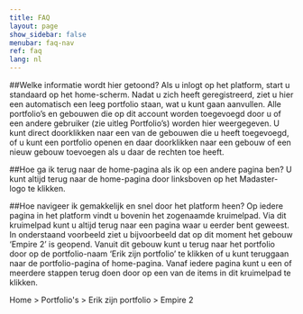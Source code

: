 ```yaml
---
title: FAQ
layout: page
show_sidebar: false
menubar: faq-nav
ref: faq
lang: nl
---
```


##Welke informatie wordt hier getoond?
Als u inlogt op het platform, start u standaard op het home-scherm. Nadat u zich heeft geregistreerd, ziet u hier een automatisch een leeg portfolio staan, wat u kunt gaan aanvullen. Alle portfolio’s en gebouwen die op dit account worden toegevoegd door u of een andere gebruiker (zie uitleg Portfolio’s) worden hier weergegeven. U kunt direct doorklikken naar een van de gebouwen die u heeft toegevoegd, of u kunt een portfolio openen en daar doorklikken naar een gebouw of een nieuw gebouw toevoegen als u daar de rechten toe heeft.

##Hoe ga ik terug naar de home-pagina als ik op een andere pagina ben?
U kunt altijd terug naar de home-pagina door linksboven op het Madaster-logo te klikken.

##Hoe navigeer ik gemakkelijk en snel door het platform heen?
Op iedere pagina in het platform vindt u bovenin het zogenaamde kruimelpad. Via dit kruimelpad kunt u altijd terug naar een pagina waar u eerder bent geweest. In onderstaand voorbeeld ziet u bijvoorbeeld dat op dit moment het gebouw ‘Empire 2’ is geopend. Vanuit dit gebouw kunt u terug naar het portfolio door op de portfolio-naam ‘Erik zijn portfolio’ te klikken of u kunt teruggaan naar de portfolio-pagina of home-pagina. Vanaf iedere pagina kunt u een of meerdere stappen terug doen door op een van de items in dit kruimelpad te klikken.

Home > Portfolio's > Erik zijn portfolio > Empire 2
